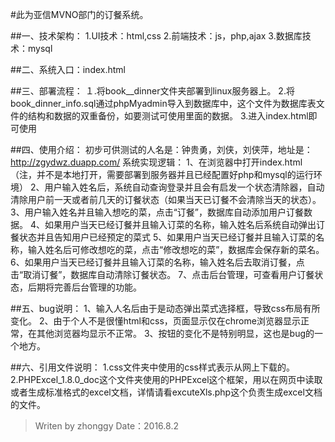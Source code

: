 #此为亚信MVNO部门的订餐系统。

##一、技术架构：
    1.UI技术：html,css
    2.前端技术：js，php,ajax
    3.数据库技术：mysql

##二、系统入口：index.html

##三、部署流程：
    １.将book__dinner文件夹部署到linux服务器上。
    2.将book_dinner_info.sql通过phpMyadmin导入到数据库中，这个文件为数据库表文件的结构和数据的双重备份，如要测试可使用里面的数据。
    3.进入index.html即可使用

##四、使用介绍：
    初步可供测试的人名是：钟贵勇，刘侠，刘侠萍，地址是：http://zgydwz.duapp.com/
    系统实现逻辑：
    1、在浏览器中打开index.html（注，并不是本地打开，需要部署到服务器并且已经配置好php和mysql的运行环境）
    2、用户输入姓名后，系统自动查询登录并且会有启发一个状态清除器，自动清除用户前一天或者前几天的订餐状态（如果当天已订餐不会清除当天的状态）。
    3、用户输入姓名并且输入想吃的菜，点击“订餐”，数据库自动添加用户订餐数据。
    4、如果用户当天已经订餐并且输入订菜的名称，输入姓名后系统自动弹出订餐状态并且告知用户已经预定的菜式
    5、如果用户当天已经订餐并且输入订菜的名称，输入姓名后可修改想吃的菜，点击“修改想吃的菜”，数据库会保存新的菜名。
    6、如果用户当天已经订餐并且输入订菜的名称，输入姓名后去取消订餐，点击“取消订餐”，数据库自动清除订餐状态。
    7、点击后台管理，可查看用户订餐状态，后期将完善后台管理的功能。

##五、bug说明：
    1、输入人名后由于是动态弹出菜式选择框，导致css布局有所变化。
    2、由于个人不是很懂html和css，页面显示仅在chrome浏览器显示正常，在其他浏览器均显示不正常。
    3、按钮的变化不是特别明显，这也是bug的一个地方。

##六、引用文件说明：
    1.css文件夹中使用的css样式表示从网上下载的。
    2.PHPExcel_1.8.0_doc这个文件夹使用的PHPExcel这个框架，用以在网页中读取或者生成标准格式的excel文档，详情请看excuteXls.php这个负责生成excel文档的文件。



>Writen by zhonggy
>Date：2016.8.2